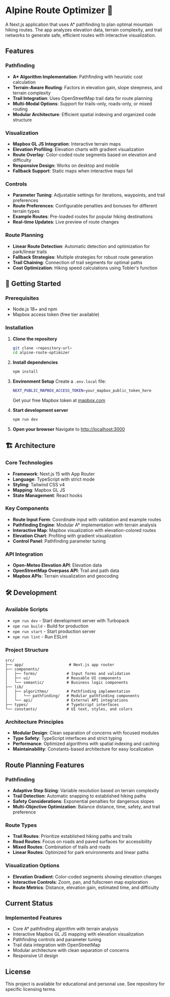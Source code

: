 # Alpine Route Optimizer 🗻

A Next.js application that uses A* pathfinding to plan optimal mountain hiking routes. The app analyzes elevation data, terrain complexity, and trail networks to generate safe, efficient routes with interactive visualization.

## Features

### Pathfinding
- **A\* Algorithm Implementation**: Pathfinding with heuristic cost calculation
- **Terrain-Aware Routing**: Factors in elevation gain, slope steepness, and terrain complexity
- **Trail Integration**: Uses OpenStreetMap trail data for route planning
- **Multi-Modal Options**: Support for trails-only, roads-only, or mixed routing
- **Modular Architecture**: Efficient spatial indexing and organized code structure

### Visualization
- **Mapbox GL JS Integration**: Interactive terrain maps
- **Elevation Profiling**: Elevation charts with gradient visualization
- **Route Overlay**: Color-coded route segments based on elevation and difficulty
- **Responsive Design**: Works on desktop and mobile
- **Fallback Support**: Static maps when interactive maps fail

### Controls
- **Parameter Tuning**: Adjustable settings for iterations, waypoints, and trail preferences
- **Route Preferences**: Configurable penalties and bonuses for different terrain types
- **Example Routes**: Pre-loaded routes for popular hiking destinations
- **Real-time Updates**: Live preview of route changes

### Route Planning
- **Linear Route Detection**: Automatic detection and optimization for park/linear trails
- **Fallback Strategies**: Multiple strategies for robust route generation
- **Trail Chaining**: Connection of trail segments for optimal paths
- **Cost Optimization**: Hiking speed calculations using Tobler's function

## 🚀 Getting Started

### Prerequisites
- Node.js 18+ and npm
- Mapbox access token (free tier available)

### Installation

1. **Clone the repository**
   ```bash
   git clone <repository-url>
   cd alpine-route-optimizer
   ```

2. **Install dependencies**
   ```bash
   npm install
   ```

3. **Environment Setup**
   Create a `.env.local` file:
   ```bash
   NEXT_PUBLIC_MAPBOX_ACCESS_TOKEN=your_mapbox_public_token_here
   ```
   Get your free Mapbox token at [mapbox.com](https://www.mapbox.com/)

4. **Start development server**
   ```bash
   npm run dev
   ```

5. **Open your browser**
   Navigate to [http://localhost:3000](http://localhost:3000)

## 🏗️ Architecture

### Core Technologies
- **Framework**: Next.js 15 with App Router
- **Language**: TypeScript with strict mode
- **Styling**: Tailwind CSS v4
- **Mapping**: Mapbox GL JS
- **State Management**: React hooks

### Key Components
- **Route Input Form**: Coordinate input with validation and example routes
- **Pathfinding Engine**: Modular A* implementation with terrain analysis
- **Interactive Map**: Mapbox visualization with elevation-colored routes  
- **Elevation Chart**: Profiling with gradient visualization
- **Control Panel**: Pathfinding parameter tuning

### API Integration
- **Open-Meteo Elevation API**: Elevation data
- **OpenStreetMap Overpass API**: Trail and path data
- **Mapbox APIs**: Terrain visualization and geocoding

## 🛠️ Development

### Available Scripts
- `npm run dev` - Start development server with Turbopack
- `npm run build` - Build for production
- `npm run start` - Start production server  
- `npm run lint` - Run ESLint

### Project Structure
```
src/
├── app/                    # Next.js app router
├── components/            
│   ├── forms/             # Input forms and validation
│   ├── ui/                # Reusable UI components
│   └── semantic/          # Business logic components
├── lib/
│   ├── algorithms/        # Pathfinding implementation
│   │   └── pathfinding/   # Modular pathfinding components
│   └── api/               # External API integrations
├── types/                 # TypeScript interfaces
└── constants/             # UI text, styles, and colors
```

### Architecture Principles
- **Modular Design**: Clean separation of concerns with focused modules
- **Type Safety**: TypeScript interfaces and strict typing
- **Performance**: Optimized algorithms with spatial indexing and caching
- **Maintainability**: Constants-based architecture for easy localization

## Route Planning Features

### Pathfinding
- **Adaptive Step Sizing**: Variable resolution based on terrain complexity
- **Trail Detection**: Automatic snapping to established hiking paths
- **Safety Considerations**: Exponential penalties for dangerous slopes
- **Multi-Objective Optimization**: Balance distance, time, safety, and trail preference

### Route Types
- **Trail Routes**: Prioritize established hiking paths and trails
- **Road Routes**: Focus on roads and paved surfaces for accessibility
- **Mixed Routes**: Combination of trails and roads
- **Linear Routes**: Optimized for park environments and linear paths

### Visualization Options
- **Elevation Gradient**: Color-coded segments showing elevation changes
- **Interactive Controls**: Zoom, pan, and fullscreen map exploration
- **Route Metrics**: Distance, elevation gain, estimated time, and difficulty

## Current Status

### Implemented Features
- Core A* pathfinding algorithm with terrain analysis
- Interactive Mapbox GL JS mapping with elevation visualization
- Pathfinding controls and parameter tuning
- Trail data integration with OpenStreetMap
- Modular architecture with clean separation of concerns
- Responsive UI design

## License

This project is available for educational and personal use. See repository for specific licensing terms.
